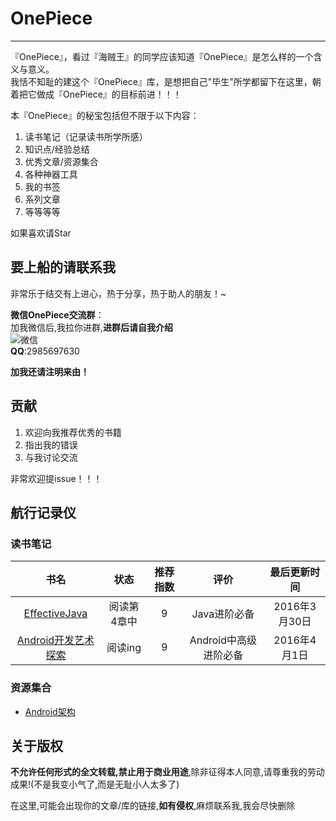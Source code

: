 # OnePiece

---

『OnePiece』，看过『海贼王』的同学应该知道『OnePiece』是怎么样的一个含义与意义。  
我恬不知耻的建这个『OnePiece』库，是想把自己"毕生"所学都留下在这里，朝着把它做成『OnePiece』的目标前进！！！  


本『OnePiece』的秘宝包括但不限于以下内容：  

1. 读书笔记（记录读书所学所感）  
2. 知识点/经验总结  
3. 优秀文章/资源集合  
4. 各种神器工具  
5. 我的书签  
6. 系列文章  
7. 等等等等  



如果喜欢请Star



## 要上船的请联系我

非常乐于结交有上进心，热于分享，热于助人的朋友！~  

**微信OnePiece交流群**：  
加我微信后,我拉你进群,**进群后请自我介绍**    
![微信](http://ww3.sinaimg.cn/thumbnail/98900c07gw1f2f30b7cs5j20e80e80tx.jpg)   
**QQ**:2985697630  

**加我还请注明来由！**  

## 贡献

1. 欢迎向我推荐优秀的书籍   
2. 指出我的错误  
3. 与我讨论交流  

非常欢迎提issue！！！


## 航行记录仪  

### 读书笔记


|        书名     | 状态     	    |推荐指数       |	        评价  |	最后更新时间  |
| :--------------:|:-------------:|:-------------:|:-------------:| :-------------:|  
| [EffectiveJava](./ReadingNotes/EffectiveJava)  |  阅读第4章中|  9  |Java进阶必备| 2016年3月30日|  
| [Android开发艺术探索](./ReadingNotes/AndroidArt)  |  阅读ing|  9  |Android中高级进阶必备|2016年4月1日|  


### 资源集合

- [Android架构](./android_architecture.md)



## 关于版权

**不允许任何形式的全文转载,禁止用于商业用途**,除非征得本人同意,请尊重我的劳动成果!(不是我变小气了,而是无耻小人太多了)

在这里,可能会出现你的文章/库的链接,**如有侵权**,麻烦联系我,我会尽快删除  


